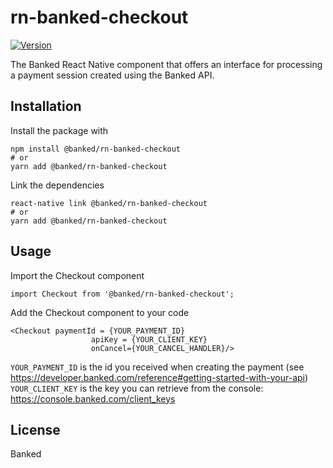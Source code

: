 # rn-banked-checkout

[![Version](https://img.shields.io/npm/v/@banked/node)](https://www.npmjs.com/package/@banked/rn-banked-checkout)

The Banked React Native component that offers an interface for processing a payment session created using the Banked API.

## Installation

Install the package with

```
npm install @banked/rn-banked-checkout
# or
yarn add @banked/rn-banked-checkout
```

Link the dependencies

```
react-native link @banked/rn-banked-checkout
# or
yarn add @banked/rn-banked-checkout
```

## Usage

Import the Checkout component

```
import Checkout from '@banked/rn-banked-checkout';
```

Add the Checkout component to your code

```
<Checkout paymentId = {YOUR_PAYMENT_ID}
                  apiKey = {YOUR_CLIENT_KEY}
                  onCancel={YOUR_CANCEL_HANDLER}/>
```

`YOUR_PAYMENT_ID` is the id you received when creating the payment (see https://developer.banked.com/reference#getting-started-with-your-api)  
`YOUR_CLIENT_KEY` is the key you can retrieve from the console: https://console.banked.com/client_keys  


## License

Banked

